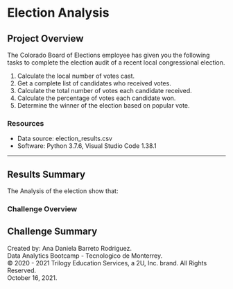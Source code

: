 # Election Analysis

## Project Overview

The Colorado Board of Elections employee has given you the following tasks to complete the election audit of a recent local congressional election.

1. Calculate the local number of votes cast.
2. Get a complete list of candidates who received votes.
3. Calculate the total number of votes each candidate received.
4. Calculate the percentage of votes each candidate won.
5. Determine the winner of the election based on popular vote.

### Resources

- Data source: election_results.csv
- Software: Python 3.7.6, Visual Studio Code 1.38.1
------------------------------------------

## Results Summary

The Analysis of the election show that:

  


### Challenge Overview

## Challenge Summary






Created by: Ana Daniela Barreto Rodriguez.\
Data Analytics Bootcamp - Tecnologico de Monterrey.\
© 2020 - 2021 Trilogy Education Services, a 2U, Inc. brand. All Rights Reserved.\
October 16, 2021.
